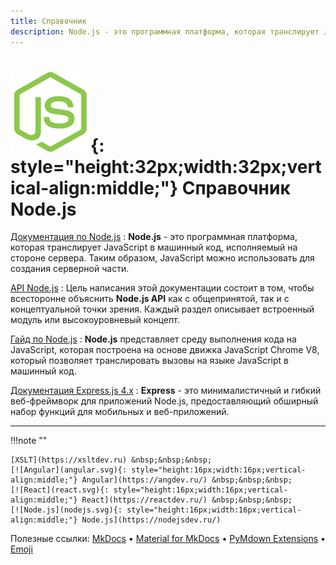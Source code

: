 ```yaml
---
title: Справочник
description: Node.js - это программная платформа, которая транслирует JavaScript в машинный код, исполняемый на стороне сервера
---
```


# ![Node.js](./nodejs.svg){: style="height:32px;width:32px;vertical-align:middle;"} Справочник Node.js

<div class="layout layout2" markdown="1">

<div class="cell" markdown="1">

[Документация по Node.js](doc/index.md)
: **Node.js** - это программная платформа, которая транслирует JavaScript в машинный код, исполняемый на стороне сервера. Таким образом, JavaScript можно использовать для создания серверной части.

[API Node.js](api/index.md)
: Цель написания этой документации состоит в том, чтобы всесторонне объяснить **Node.js API** как с общепринятой, так и с концептуальной точки зрения. Каждый раздел описывает встроенный модуль или высокоуровневый концепт.

</div>

<div class="cell" markdown="1">

[Гайд по Node.js](guide/index.md)
: **Node.js** представляет среду выполнения кода на JavaScript, которая построена на основе движка JavaScript Chrome V8, который позволяет транслировать вызовы на языке JavaScript в машинный код.

[Документация Express.js 4.x](expressjs4/index.md)
: **Express** - это минималистичный и гибкий веб-фреймворк для приложений Node.js, предоставляющий обширный набор функций для мобильных и веб-приложений.

</div>

</div>

---

!!!note ""

	[XSLT](https://xsltdev.ru) &nbsp;&nbsp;&nbsp;
    [![Angular](angular.svg){: style="height:16px;width:16px;vertical-align:middle;"} Angular](https://angdev.ru/) &nbsp;&nbsp;&nbsp;
    [![React](react.svg){: style="height:16px;width:16px;vertical-align:middle;"} React](https://reactdev.ru/) &nbsp;&nbsp;&nbsp;
    [![Node.js](nodejs.svg){: style="height:16px;width:16px;vertical-align:middle;"} Node.js](https://nodejsdev.ru/)

Полезные ссылки: [MkDocs](https://www.mkdocs.org) • [Material for MkDocs](https://squidfunk.github.io/mkdocs-material/) • [PyMdown Extensions](https://facelessuser.github.io/pymdown-extensions/) • [Emoji](https://www.joypixels.com/emoji#all)